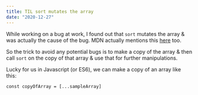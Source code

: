 ```yaml
---
title: TIL sort mutates the array
date: "2020-12-27"
---
```


While working on a bug at work, I found out that `sort` mutates the array & was actually the cause of the bug. MDN actually mentions this [here](https://developer.mozilla.org/en-US/docs/Web/JavaScript/Reference/Global_Objects/Array/sort#Return_value) too.

So the trick to avoid any potential bugs is to make a copy of the array & then call `sort` on the copy of that array & use that for further manipulations.

Lucky for us in Javascript (or ES6), we can make a copy of an array like this:

```
const copyOfArray = [...sampleArray]
```
